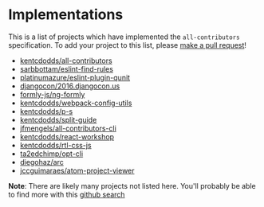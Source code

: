 # Implementations

This is a list of projects which have implemented the `all-contributors` specification. To add your project to this
list, please [make a pull request](https://github.com/kentcdodds/all-contributors/blob/master/CONTRIBUTING.md)!

- [kentcdodds/all-contributors](https://github.com/kentcdodds/all-contributors)
- [sarbbottam/eslint-find-rules](https://github.com/sarbbottam/eslint-find-rules)
- [platinumazure/eslint-plugin-qunit](https://github.com/platinumazure/eslint-plugin-qunit)
- [djangocon/2016.djangocon.us](https://github.com/djangocon/2016.djangocon.us)
- [formly-js/ng-formly](https://github.com/formly-js/ng-formly)
- [kentcdodds/webpack-config-utils](https://github.com/kentcdodds/webpack-config-utils)
- [kentcdodds/p-s](https://github.com/kentcdodds/p-s)
- [kentcdodds/split-guide](https://github.com/kentcdodds/split-guide)
- [jfmengels/all-contributors-cli](https://github.com/jfmengels/all-contributors-cli)
- [kentcdodds/react-workshop](https://github.com/kentcdodds/react-workshop)
- [kentcdodds/rtl-css-js](https://github.com/kentcdodds/rtl-css-js)
- [ta2edchimp/opt-cli](https://github.com/ta2edchimp/opt-cli)
- [diegohaz/arc](https://github.com/diegohaz/arc)
- [jccguimaraes/atom-project-viewer](https://github.com/jccguimaraes/atom-project-viewer)

**Note**: There are likely many projects not listed here. You'll probably be able to find more with this
[github search](https://github.com/search?utf8=%E2%9C%93&q=.all-contributorsrc+in%3Apath&type=Code&ref=searchresults)
